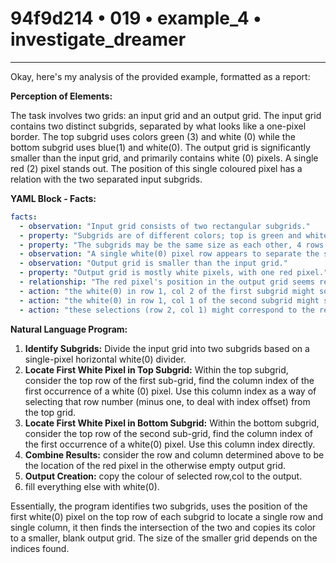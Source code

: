 # 94f9d214 • 019 • example_4 • investigate_dreamer

---
Okay, here's my analysis of the provided example, formatted as a report:

**Perception of Elements:**

The task involves two grids: an input grid and an output grid. The input grid contains two distinct subgrids, separated by what looks like a one-pixel border. The top subgrid uses colors green (3) and white (0) while the bottom subgrid uses blue(1) and white(0). The output grid is significantly smaller than the input grid, and primarily contains white (0) pixels. A single red (2) pixel stands out. The position of this single coloured pixel has a relation with the two separated input subgrids.

**YAML Block - Facts:**



```yaml
facts:
  - observation: "Input grid consists of two rectangular subgrids."
  - property: "Subgrids are of different colors; top is green and white, bottom is blue and white."
  - property: "The subgrids may be the same size as each other, 4 rows by 4 columns"
  - observation: "A single white(0) pixel row appears to separate the subgrids"
  - observation: "Output grid is smaller than the input grid."
  - property: "Output grid is mostly white pixels, with one red pixel."
  - relationship: "The red pixel's position in the output grid seems related to the structure/content of the input subgrids."
  - action: "the white(0) in row 1, col 2 of the first subgrid might somehow select the second row of the first subgrid"
  - action: "the white(0) in row 1, col 1 of the second subgrid might somehow select the first column of the second subgrid"
  - action: "these selections (row 2, col 1) might correspond to the red(2) location in the output"
```



**Natural Language Program:**

1.  **Identify Subgrids:** Divide the input grid into two subgrids based on a single-pixel horizontal white(0) divider.
2.  **Locate First White Pixel in Top Subgrid:** Within the top subgrid, consider the top row of the first sub-grid, find the column index of the first occurrence of a white (0) pixel. Use this column index as a way of selecting that row number (minus one, to deal with index offset) from the top grid.
3.  **Locate First White Pixel in Bottom Subgrid:** Within the bottom subgrid, consider the top row of the second sub-grid, find the column index of the first occurrence of a white(0) pixel. Use this column index directly.
4.  **Combine Results:** consider the row and column determined above to be the location of the red pixel in the otherwise empty output grid.
5. **Output Creation:** copy the colour of selected row,col to the output.
6. fill everything else with white(0).

Essentially, the program identifies two subgrids, uses the position of the first white(0) pixel on the top row of each subgrid to locate a single row and single column, it then finds the intersection of the two and copies its color to a smaller, blank output grid. The size of the smaller grid depends on the indices found.

